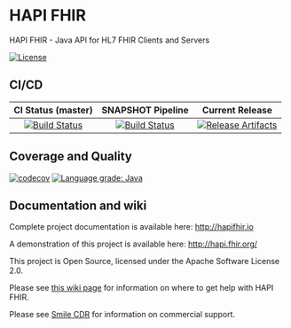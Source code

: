 HAPI FHIR
=========

HAPI FHIR - Java API for HL7 FHIR Clients and Servers

[![License][Badge-License]][Link-License]

## CI/CD
| CI Status (master) | SNAPSHOT Pipeline | Current Release |
| :---: | :---: | :---: |
| [![Build Status][Badge-AzurePipelineMaster]][Link-AzurePipelinesMaster] | [![Build Status][Badge-AzureReleaseSnapshot]][Link-AzurePipelinesSnapshot] | [![Release Artifacts][Badge-MavenCentral]][Link-MavenCentral] |

## Coverage and Quality

[![codecov][Badge-CodeCov]][Link-CodeCov]
[![Language grade: Java](https://img.shields.io/lgtm/grade/java/g/hapifhir/hapi-fhir.svg?logo=lgtm&logoWidth=18)](https://lgtm.com/projects/g/hapifhir/hapi-fhir/context:java)

## Documentation and wiki

Complete project documentation is available here:
http://hapifhir.io

A demonstration of this project is available here:
http://hapi.fhir.org/

This project is Open Source, licensed under the Apache Software License 2.0.

Please see [this wiki page][Link-wiki] for information on where to get help with HAPI FHIR. 

Please see [Smile CDR][Link-SmileCDR] for information on commercial support.

[Link-AzurePipelines]: https://dev.azure.com/hapifhir/HAPI%20FHIR/_build
[Link-AzurePipelinesMaster]: https://dev.azure.com/hapifhir/HAPI%20FHIR/_build?definitionId=2
[Link-AzurePipelinesSnapshot]: https://dev.azure.com/hapifhir/HAPI%20FHIR/_build?definitionId=3
[Link-MavenCentral]: http://search.maven.org/#search|ga|1|ca.uhn.hapi.fhir
[Link-CodeCov]: https://codecov.io/gh/hapifhir/hapi-fhir
[Link-wiki]: https://github.com/hapifhir/hapi-fhir/wiki/Getting-Help
[Link-SmileCDR]: https://smilecdr.com
[Link-License]: https://hapifhir.io/hapi-fhir/license.html

[Badge-AzurePipelineMaster]: https://dev.azure.com/hapifhir/HAPI%20FHIR/_apis/build/status/hapifhir.hapi-fhir?branchName=refs%2Fpull%2F2319%2Fmerge
[Badge-AzureReleaseSnapshot]: https://dev.azure.com/hapifhir/HAPI%20FHIR/_apis/build/status/SNAPSHOT%20pipeline?branchName=master
[Badge-MavenCentral]: https://maven-badges.herokuapp.com/maven-central/ca.uhn.hapi.fhir/hapi-fhir-base/badge.svg
[Badge-CodeCov]: https://codecov.io/gh/hapifhir/hapi-fhir/branch/master/graph/badge.svg?token=zHfnKfQB9X
[Badge-License]: https://img.shields.io/badge/license-apache%202.0-60C060.svg


